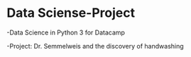 # Data Sciense-Project

-Data Science in Python 3 for Datacamp

-Project: Dr. Semmelweis and the discovery of handwashing
